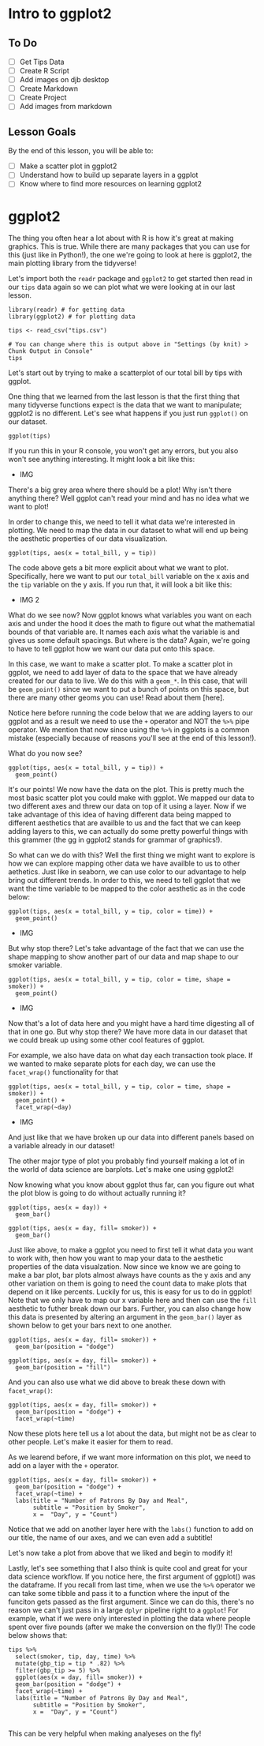 # Intro to ggplot2

## To Do 

* [ ] Get Tips Data 
* [ ] Create R Script
* [ ] Add images on djb desktop 
* [ ] Create Markdown
* [ ] Create Project 
* [ ] Add images from markdown 

## Lesson Goals 

By the end of this lesson, you will be able to:

* [ ] Make a scatter plot in ggplot2  
* [ ] Understand how to build up separate layers in a ggplot
* [ ] Know where to find more resources on learning ggplot2

# ggplot2 

The thing you often hear a lot about with R is how it's great at making graphics. 
This is true.
While there are many packages that you can use for this (just like in Python!), the one we're going to look at here is ggplot2, the main plotting library from the tidyverse!

Let's import both the `readr` package and `ggplot2` to get started then read in our `tips` data again so we can plot what we were looking at in our last lesson. 

```{r}
library(readr) # for getting data
library(ggplot2) # for plotting data

tips <- read_csv("tips.csv")

# You can change where this is output above in "Settings (by knit) > Chunk Output in Console"
tips

```

Let's start out by trying to make a scatterplot of our total bill by tips with ggplot.

One thing that we learned from the last lesson is that the first thing that many tidyverse functions expect is the data that we want to manipulate; ggplot2 is no different. 
Let's see what happens if you just run `ggplot()` on our dataset.

```{r}
ggplot(tips)
```

If you run this in your R console, you won't get any errors, but you also won't see anything interesting. 
It might look a bit like this:

* IMG 

There's a big grey area where there should be a plot!
Why isn't there anything there?
Well ggplot can't read your mind and has no idea what we want to plot!

In order to change this, we need to tell it what data we're interested in plotting.
We need to map the data in our dataset to what will end up being the aesthetic properties of our data visualization. 

```{r}
ggplot(tips, aes(x = total_bill, y = tip))
```

The code above gets a bit more explicit about what we want to plot.
Specifically, here we want to put our `total_bill` variable on the x axis and the `tip` variable on the y axis.
If you run that, it will look a bit like this:

* IMG 2

What do we see now?
Now ggplot knows what variables you want on each axis and under the hood it does the math to figure out what the mathematial bounds of that variable are.
It names each axis what the variable is and gives us some default spacings.
But where is the data?
Again, we're going to have to tell ggplot how we want our data put onto this space.

In this case, we want to make a scatter plot.
To make a scatter plot in ggplot, we need to add layer of data to the space that we have already created for our data to live. 
We do this with a `geom_*`.
In this case, that will be `geom_point()` since we want to put a bunch of points on this space, but there are many other geoms you can use! 
Read about them [here].

Notice here before running the code below that we are adding layers to our ggplot and as a result we need to use the `+` operator and NOT the `%>%` pipe operator.
We mention that now since using the `%>%` in ggplots is a common mistake (especially because of reasons you'll see at the end of this lesson!).

What do you now see?

```{r}
ggplot(tips, aes(x = total_bill, y = tip)) +
  geom_point()
```

It's our points! 
We now have the data on the plot. 
This is pretty much the most basic scatter plot you could make with ggplot.
We mapped our data to two different axes and threw our data on top of it using a layer.
Now if we take advantage of this idea of having different data being mapped to different aesthetics that are availble to us and the fact that we can keep adding layers to this, we can actually do some pretty powerful things with this grammer (the gg in ggplot2 stands for grammar of graphics!).

So what can we do with this?
Well the first thing we might want to explore is how we can explore mapping other data we have availble to us to other aethetics.
Just like in seaborn, we can use color to our advantage to help bring out different trends.
In order to this, we need to tell ggplot that we want the time variable to be mapped to the color aesthetic as in the code below:

```{r}
ggplot(tips, aes(x = total_bill, y = tip, color = time)) +
  geom_point()
```

* IMG

But why stop there?
Let's take advantage of the fact that we can use the shape mapping to show another part of our data and map shape to our smoker variable. 

```{r}
ggplot(tips, aes(x = total_bill, y = tip, color = time, shape = smoker)) +
  geom_point()
```

* IMG

Now that's a lot of data here and you might have a hard time digesting all of that in one go.
But why stop there? 
We have more data in our dataset that we could break up using some other cool features of ggplot. 

For example, we also have data on what day each transaction took place.
If we wanted to make separate plots for each day, we can use the `facet_wrap()` functionality for that 

```{r}
ggplot(tips, aes(x = total_bill, y = tip, color = time, shape = smoker)) +
  geom_point() + 
  facet_wrap(~day)
```

* IMG

And just like that we have broken up our data into different panels based on a variable already in our dataset!

The other major type of plot you probably find yourself making a lot of in the world of data science are barplots. 
Let's make one using ggplot2! 

Now knowing what you know about ggplot thus far, can you figure out what the plot blow is going to do without actually running it?


```{r}
ggplot(tips, aes(x = day)) +
  geom_bar()
```

```{r}
ggplot(tips, aes(x = day, fill= smoker)) +
  geom_bar()
```

Just like above, to make a ggplot you need to first tell it what data you want to work with, then how you want to map your data to the aesthetic properties of the data visualzation.
Now since we know we are going to make a bar plot, bar plots almost always have counts as the y axis and any other variation on them is going to need the count data to make plots that depend on it like percents. 
Luckily for us, this is easy for us to do in ggplot! 
Note that we only have to map our x variable here and then can use the `fill` aesthetic to futher break down our bars. 
Further, you can also change how this data is presented by altering an argument in the `geom_bar()` layer as shown below to get your bars next to one another. 


```{r}
ggplot(tips, aes(x = day, fill= smoker)) +
  geom_bar(position = "dodge")
```

```{r}
ggplot(tips, aes(x = day, fill= smoker)) +
  geom_bar(position = "fill")
```

And you can also use what we did above to break these down with `facet_wrap()`:

```{r}
ggplot(tips, aes(x = day, fill= smoker)) +
  geom_bar(position = "dodge") + 
  facet_wrap(~time)
```




Now these plots here tell us a lot about the data, but might not be as clear to other people.
Let's make it easier for them to read.

As we learend before, if we want more information on this plot, we need to add on a layer with the `+` operator. 

```{r}
ggplot(tips, aes(x = day, fill= smoker)) +
  geom_bar(position = "dodge") + 
  facet_wrap(~time) +
  labs(title = "Number of Patrons By Day and Meal",
       subtitle = "Position by Smoker",
       x =  "Day", y = "Count")
```

Notice that we add on another layer here with the `labs()` function to add on our title, the name of our axes, and we can even add a subtitle! 

Let's now take a plot from above that we liked and begin to modify it! 


Lastly, let's see something that I also think is quite cool and great for your data science workflow.
If you notice here, the first argument of ggplot() was the dataframe.
If you recall from last time, when we use the `%>%` operator we can take some tibble and pass it to a function where the input of the funciton gets passed as the first argument.
Since we can do this, there's no reason we can't just pass in a large `dplyr` pipeline right to a `ggplot`!
For example, what if we were only interested in plotting the data where people spent over five pounds (after we make the conversion on the fly!)!
The code below shows that:

```{r}
tips %>%
  select(smoker, tip, day, time) %>%
  mutate(gbp_tip = tip * .82) %>%
  filter(gbp_tip >= 5) %>%
  ggplot(aes(x = day, fill= smoker)) +
  geom_bar(position = "dodge") + 
  facet_wrap(~time) +
  labs(title = "Number of Patrons By Day and Meal",
       subtitle = "Position by Smoker",
       x =  "Day", y = "Count")
  
```

This can be very helpful when making analyeses on the fly! 
